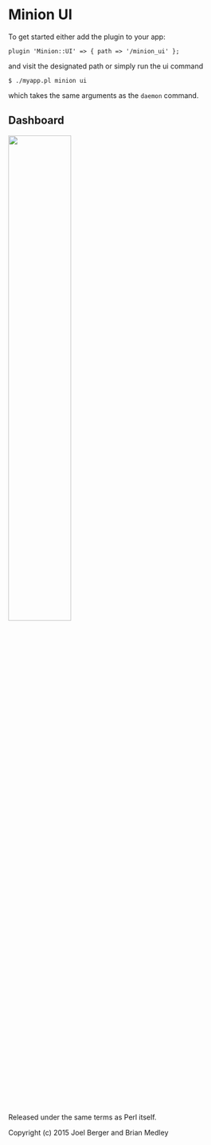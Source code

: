 # Minion UI

To get started either add the plugin to your app: 

```
plugin 'Minion::UI' => { path => '/minion_ui' };
```
  
and visit the designated path or simply run the ui command

```
$ ./myapp.pl minion ui
```

which takes the same arguments as the `daemon` command.

## Dashboard

<img  align="middle" src="http://bmedley.org/minion_ui_dashboard.png" width="50%" height="50%">


Released under the same terms as Perl itself.

Copyright (c) 2015 Joel Berger and Brian Medley
